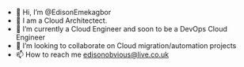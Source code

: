 - 👋 Hi, I’m @EdisonEmekagbor
- 👀 I am a Cloud Architectect.
- 🌱 I’m currently a Cloud Engineer and soon to be a DevOps Cloud Engineer 
- 💞️ I’m looking to collaborate on Cloud migration/automation projects
- 📫 How to reach me edisonobvious@live.co.uk

<!---
EdisonEmekagbor/EdisonEmekagbor is a ✨ special ✨ repository because its `README.md` (this file) appears on your GitHub profile.
You can click the Preview link to take a look at your changes.
--->
